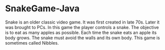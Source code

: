 # SnakeGame-Java

Snake is an older classic video game. It was first created in late 70s. Later it was brought to PCs. In this game the player controls a snake. The objective is to eat as many apples as possible. Each time the snake eats an apple its body grows. The snake must avoid the walls and its own body. This game is sometimes called Nibbles.

